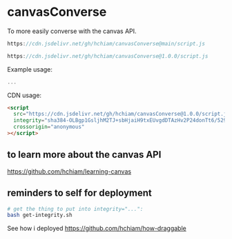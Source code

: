 # canvasConverse

To more easily converse with the canvas API.

```js
https://cdn.jsdelivr.net/gh/hchiam/canvasConverse@main/script.js
```

```js
https://cdn.jsdelivr.net/gh/hchiam/canvasConverse@1.0.0/script.js
```

Example usage:

```js
...
```

CDN usage:

```html
<script
  src="https://cdn.jsdelivr.net/gh/hchiam/canvasConverse@1.0.0/script.js"
  integrity="sha384-OLBgp1GsljhM2TJ+sbHjaiH9txEUvgdDTAzHv2P24donTt6/529l+9Ua0vFImLlb"
  crossorigin="anonymous"
></script>
```

## to learn more about the canvas API

<https://github.com/hchiam/learning-canvas>

## reminders to self for deployment

```bash
# get the thing to put into integrity="...":
bash get-integrity.sh
```

See how i deployed <https://github.com/hchiam/how-draggable>
